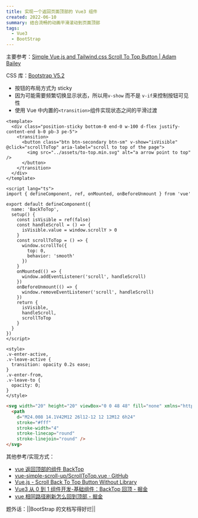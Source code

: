 ```yaml
---
title: 实现一个返回页面顶部的 Vue3 组件
created: 2022-06-10
summary: 结合流畅的动画平滑滚动到页面顶部
tags:
  - Vue3
  - BootStrap
---
```


主要参考：[Simple Vue.js and Tailwind.css Scroll To Top Button | Adam Bailey](https://adambailey.io/blog/scroll-to-top-button-vue/)

CSS 库：[Bootstrap V5.2](https://getbootstrap.com/docs/5.2/getting-started/introduction/)

- 按钮的布局方式为 sticky
- 因为可能需要频繁切换显示状态，所以用`v-show` 而不是 `v-if`来控制按钮可见性
- 使用 Vue 中内置的`<transition>`组件实现状态之间的平滑过渡

```vue title="BackToTop.vue"
<template>
  <div class="position-sticky bottom-0 end-0 w-100 d-flex justify-content-end b-0 pb-3 pe-5">
    <transition>
      <button class="btn btn-secondary btn-sm" v-show="isVisible" @click="scrollToTop" aria-label="scroll to top of the page">
        <img src="../assets/to-top.min.svg" alt="a arrow point to top" />
      </button>
    </transition>
  </div>
</template>

<script lang="ts">
import { defineComponent, ref, onMounted, onBeforeUnmount } from 'vue'

export default defineComponent({
  name: 'BackToTop',
  setup() {
    const isVisible = ref(false)
    const handleScroll = () => {
      isVisible.value = window.scrollY > 0
    }
    const scrollToTop = () => {
      window.scrollTo({
        top: 0,
        behavior: 'smooth'
      })
    }
    onMounted(() => {
      window.addEventListener('scroll', handleScroll)
    })
    onBeforeUnmount(() => {
      window.removeEventListener('scroll', handleScroll)
    })
    return {
      isVisible,
      handleScroll,
      scrollToTop
    }
  }
})
</script>

<style>
.v-enter-active,
.v-leave-active {
  transition: opacity 0.2s ease;
}
.v-enter-from,
.v-leave-to {
  opacity: 0;
}
</style>
```

```html title="to-top.min.svg"
<svg width="20" height="20" viewBox="0 0 48 48" fill="none" xmlns="http://www.w3.org/2000/svg">
  <path
    d="M24.008 14.1V42M12 26l12-12 12 12M12 6h24"
    stroke="#fff"
    stroke-width="4"
    stroke-linecap="round"
    stroke-linejoin="round" />
</svg>
```

其他参考/实现方式：

- [vue 返回顶部的组件 BackTop](https://blog.csdn.net/m0_46217225/article/details/117933815)
- [vue-simple-scroll-up/ScrollToTop.vue · GitHub](https://github.com/asdf1899/vue-simple-scroll-up/blob/master/src/ScrollToTop.vue)
- [Vue.js - Scroll Back To Top Button Without Library](https://codepen.io/webty_mizusawa/pen/QWLMeqE)
- [Vue3 从 0 到 1 组件开发-基础组件：BackTop 回顶 - 掘金](https://juejin.cn/post/6993729338843594783)
- [vue 相同路径刷新怎么回到顶部 - 掘金](https://juejin.cn/post/6873264845915947016)

题外话：||BootStrap 的文档写得好烂||
